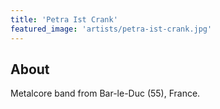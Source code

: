 ```yaml
---
title: 'Petra Ist Crank'
featured_image: 'artists/petra-ist-crank.jpg'
---
```


## About

Metalcore band from Bar-le-Duc (55), France.
